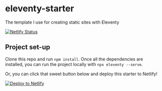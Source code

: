 # eleventy-starter
The template I use for creating static sites with Eleventy

[![Netlify Status](https://api.netlify.com/api/v1/badges/d96b9f5d-6d66-4ec1-ab66-ce148344dccd/deploy-status)](https://app.netlify.com/sites/eloquent-northcutt-82a5de/deploys)

## Project set-up
Clone this repo and run ```npm install```. Once all the dependencies are installed, you can run the project locally with ```npx eleventy --serve```.

Or, you can click that sweet button below and deploy this starter to Netlify!

[![Deploy to Netlify](https://www.netlify.com/img/deploy/button.svg)](https://app.netlify.com/start/deploy?repository=https://github.com/brykng/eleventy-starter)